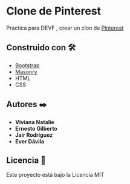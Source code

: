 # Clone de Pinterest 
 Practica para DEVF , crear un clon de  [Pinterest](https://pinterest.com)  
 

## Construido con 🛠️


* [Bootstrap](https://getbootstrap.com/) 
* [Masonry](https://masonry.desandro.com)  
* HTML
* CSS

 
## Autores ✒️


* **Viviana Natalie**  
* **Ernesto Gilberto**  
* **Jair Rodriguez**  
* **Ever Dávila**  
 
 





## Licencia 📄

Este proyecto está bajo la Licencia MIT


 
